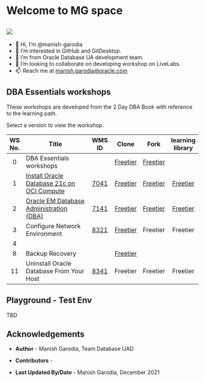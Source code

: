 # Welcome to MG space

[![](./../../../learning-library/common/images/livelabs-banner-formarketplace.png)](http://bit.ly/golivelabs)
---
- 👋 Hi, I’m @manish-garodia
- 👀 I’m interested in GitHub and GitDesktop.  
- 🌱 I’m from Oracle Database UA development team.
- 💞️ I’m looking to collaborate on developing workshop on LiveLabs.
- 📫 Reach me at manish.garodia@oracle.com

## DBA Essentials workshops

These workshops are developed from the 2 Day DBA Book with reference to the learning path.

Select a version to view the workshop. 

| WS <br> No. </br>|Title    | WMS ID | Clone | Fork | learning <br>library</br> |
|:----------------:|---------|:------:|:-----:|:----:|:-------------------------:|
|0| DBA Essentials workshops | | [Freetier](http://127.0.0.1:3001/mg-playground/projects/dba-essentials-test/workshops/freetier/) | [Freetier](https://manish-garodia.github.io/mg-playground/projects/dba-essentials-test/workshops/freetier/) | |
|1| [Install Oracle Database 21c on OCI Compute](https://apexapps.oracle.com/pls/apex/dbpm/r/livelabs/view-workshop?wid=871) | [7041](https://apex.oraclecorp.com/pls/apex/f?p=24885:14:116446876260617::::P14_ID:7041) | [Freetier](http://127.0.0.1:3001/mg-playground/projects/dba-essentials-test/install-db/workshops/freetier/?lab=dbca-typical-advanced#Task3:CreateandConfigureaContainerDatabase(AdvancedMode)) | [Freetier](https://manish-garodia.github.io/learning-library/data-management-library/database/21c/dba-essentials/install-db/workshops/freetier/) | [Freetier](https://oracle.github.io/learning-library/data-management-library/database/21c/dba-essentials/install-db/workshops/freetier/) | 
|2| [Oracle EM Database Administration (DBA)](https://apexapps.oracle.com/pls/apex/dbpm/r/livelabs/view-workshop?wid=918) | [7141](https://apex.oraclecorp.com/pls/apex/f?p=24885:320:12978619964771::::P320_ROWID:ADaLzyAIsAAACxCAAB) |  [Freetier](http://127.0.0.1:3001/mg-playground/projects/dba-essentials-test/em-dba/workshops/freetier/)  | [Freetier](https://manish-garodia.github.io/learning-library/data-management-library/database/21c/dba-essentials/em-dba/workshops/freetier/) | [Freetier](https://oracle.github.io/learning-library/data-management-library/database/21c/dba-essentials/em-dba/workshops/freetier/) |
|3| Configure Network Environment | [8321](https://apex.oraclecorp.com/pls/apex/f?p=24885:320:13437580376201::::P320_ROWID:ADaLzyAIsAAAAVhAAA) | [Freetier](http://127.0.0.1:3001/mg-playground/projects/dba-essentials-test/configure-network-env/workshops/freetier/) | Freetier | Freetier |
|4||||||
|8| Backup Recovery || [Freetier](http://127.0.0.1:3001/mg-playground/projects/dba-essentials-test/backup-recovery/workshops/freetier/) |||
|11| Uninstall Oracle Database From Your Host | [8341](https://apex.oraclecorp.com/pls/apex/f?p=24885:320:12904126839438::::P320_ROWID:ADaLzyAIsAAAAXJAAA) | Freetier | Freetier | Freetier


## **Playground** - Test Env

TBD

## Acknowledgements

 - **Author** - Manish Garodia, Team Database UAD

 - **Contributors** - 

 - **Last Updated By/Date** - Manish Garodia, December 2021

<!---
manish-garodia/manish-garodia is a ✨ special ✨ repository because its `README.md` (this file) appears on your GitHub profile.
You can click the Preview link to take a look at your changes.
--->
